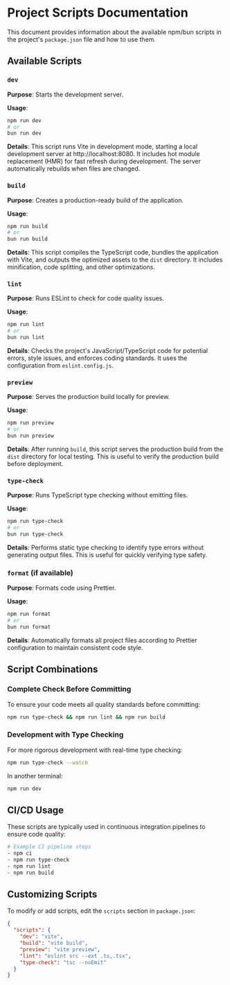 
# Project Scripts Documentation

This document provides information about the available npm/bun scripts in the project's `package.json` file and how to use them.

## Available Scripts

### `dev`

**Purpose**: Starts the development server.

**Usage**:
```bash
npm run dev
# or
bun run dev
```

**Details**: This script runs Vite in development mode, starting a local development server at http://localhost:8080. It includes hot module replacement (HMR) for fast refresh during development. The server automatically rebuilds when files are changed.

### `build`

**Purpose**: Creates a production-ready build of the application.

**Usage**:
```bash
npm run build
# or
bun run build
```

**Details**: This script compiles the TypeScript code, bundles the application with Vite, and outputs the optimized assets to the `dist` directory. It includes minification, code splitting, and other optimizations.

### `lint`

**Purpose**: Runs ESLint to check for code quality issues.

**Usage**:
```bash
npm run lint
# or
bun run lint
```

**Details**: Checks the project's JavaScript/TypeScript code for potential errors, style issues, and enforces coding standards. It uses the configuration from `eslint.config.js`.

### `preview`

**Purpose**: Serves the production build locally for preview.

**Usage**:
```bash
npm run preview
# or
bun run preview
```

**Details**: After running `build`, this script serves the production build from the `dist` directory for local testing. This is useful to verify the production build before deployment.

### `type-check`

**Purpose**: Runs TypeScript type checking without emitting files.

**Usage**:
```bash
npm run type-check
# or
bun run type-check
```

**Details**: Performs static type checking to identify type errors without generating output files. This is useful for quickly verifying type safety.

### `format` (if available)

**Purpose**: Formats code using Prettier.

**Usage**:
```bash
npm run format
# or
bun run format
```

**Details**: Automatically formats all project files according to Prettier configuration to maintain consistent code style.

## Script Combinations

### Complete Check Before Committing

To ensure your code meets all quality standards before committing:

```bash
npm run type-check && npm run lint && npm run build
```

### Development with Type Checking

For more rigorous development with real-time type checking:

```bash
npm run type-check --watch
```

In another terminal:

```bash
npm run dev
```

## CI/CD Usage

These scripts are typically used in continuous integration pipelines to ensure code quality:

```bash
# Example CI pipeline steps
- npm ci
- npm run type-check
- npm run lint
- npm run build
```

## Customizing Scripts

To modify or add scripts, edit the `scripts` section in `package.json`:

```json
{
  "scripts": {
    "dev": "vite",
    "build": "vite build",
    "preview": "vite preview",
    "lint": "eslint src --ext .ts,.tsx",
    "type-check": "tsc --noEmit"
  }
}
```
